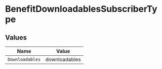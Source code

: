 # BenefitDownloadablesSubscriberType


## Values

| Name            | Value           |
| --------------- | --------------- |
| `Downloadables` | downloadables   |